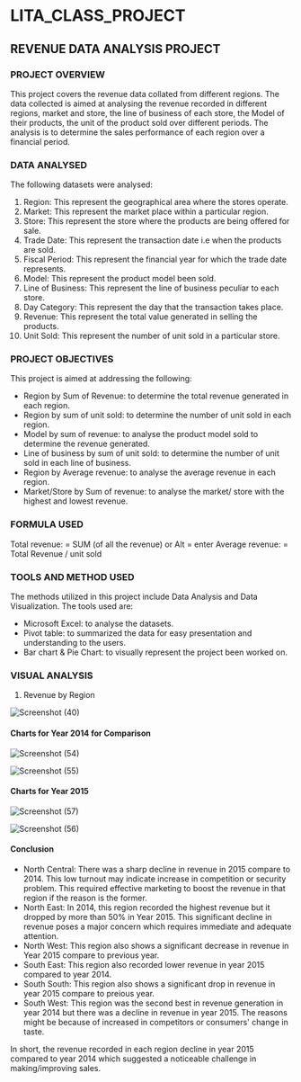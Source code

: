 # LITA_CLASS_PROJECT

## REVENUE DATA ANALYSIS PROJECT

### PROJECT OVERVIEW
This project covers the revenue data collated from different regions. The data collected is aimed at analysing the revenue recorded in different regions, market and store, the line of business of each store, the Model of their products, the unit of the product sold over different periods. The analysis is to determine the sales performance of each region over a financial period.

### DATA ANALYSED
The following datasets were analysed:
1. Region: This represent the geographical area where the stores operate.
2. Market: This represent the market place within a particular region.
3. Store: This represent the store where the products are being offered for sale.
4. Trade Date: This represent the transaction date i.e when the products are sold.
5. Fiscal Period: This represent the financial year for which the trade date represents.
6. Model: This represent the product model been sold.
7. Line of Business: This represent the line of business peculiar to each store.
8. Day Category: This represent the day that the transaction takes place.
9. Revenue: This represent the total value generated in selling the products.
10. Unit Sold: This represent the number of unit sold in a particular store.

### PROJECT OBJECTIVES
This project is aimed at addressing the following:
- Region by Sum of Revenue: to determine the total revenue generated in each region.
- Region by sum of unit sold: to determine the number of unit sold in each region.
- Model by sum of revenue: to analyse the product model sold to determine the revenue generated.
- Line of business by sum of unit sold: to determine the number of unit sold in each line of business.
- Region by Average revenue: to analyse the average revenue in each region.
- Market/Store by Sum of revenue: to analyse the market/ store with the highest and lowest revenue.

### FORMULA USED
Total revenue: = SUM (of all the revenue) or Alt = enter
Average revenue: = Total Revenue / unit sold

### TOOLS AND METHOD USED
The methods utilized in this project include Data Analysis and Data Visualization.
The tools used are:
- Microsoft Excel: to analyse the datasets.
- Pivot table: to summarized the data for easy presentation and understanding to the users.
- Bar chart & Pie Chart: to visually represent the project been worked on.

### VISUAL ANALYSIS
1. Revenue by Region

![Screenshot (40)](https://github.com/user-attachments/assets/1e6809e3-c5fe-4d6a-a02e-070cc79eefd0)


#### Charts for Year 2014 for Comparison

![Screenshot (54)](https://github.com/user-attachments/assets/5c4e017b-314b-43d2-a4c5-10b7117fad6c)

![Screenshot (55)](https://github.com/user-attachments/assets/982d6f2a-656a-4489-aabf-c2291dd51153)

#### Charts for Year 2015

![Screenshot (57)](https://github.com/user-attachments/assets/8bf562e5-ac24-416d-9f8c-f6362920312f)

![Screenshot (56)](https://github.com/user-attachments/assets/267652dd-cfbc-45e3-8e5a-ce93b32c01f8)

#### Conclusion

- North Central: There was a sharp decline in revenue in 2015 compare to 2014. This low turnout may indicate increase in competition or security problem. This required effective marketing to boost the revenue in that region if the reason is the former.
- North East: In 2014, this region recorded the highest revenue but it dropped by more than 50% in Year 2015. This significant decline in revenue poses a major concern which requires immediate and adequate attention.
- North West: This region also shows a significant decrease in revenue in Year 2015 compare to previous year.
- South East: This region also recorded lower revenue in year 2015 compared to year 2014.
- South South: This region also shows a significant drop in revenue in year 2015 compare to preious year.
- South West: This region was the second best in revenue generation in year 2014 but there was a decline in revenue in year 2015. The reasons might be because of increased in competitors or consumers' change in taste.
  
In short, the revenue recorded in each region decline in year 2015 compared to year 2014 which suggested a noticeable challenge in making/improving sales.







